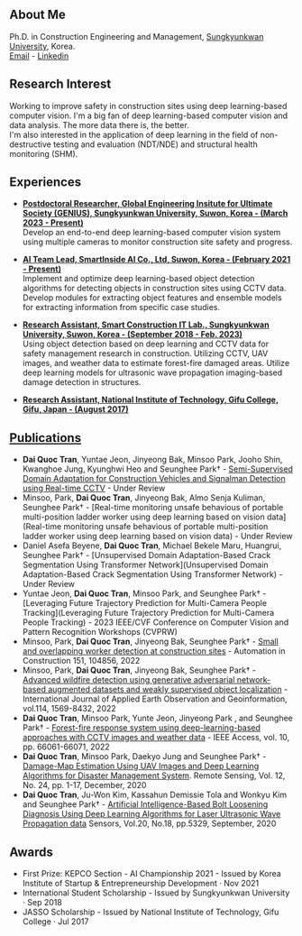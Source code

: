 ## **About Me**  
Ph.D. in Construction Engineering and Management, [Sungkyunkwan University](https://www.skku.edu/eng/index.do), Korea.   
[Email](daitran@skku.edu) - [Linkedin](https://www.linkedin.com/in/dai-quoc-tran-092579116/)  

## **Research Interest**
Working to improve safety in construction sites using deep learning-based computer vision.
I'm a big fan of deep learning-based computer vision and data analysis. The more data there is, the better.  
I'm also interested in the application of deep learning in the field of non-destructive testing and evaluation (NDT/NDE) and structural health monitoring (SHM).    
## **Experiences**  
- [**Postdoctoral Researcher, Global Engineering Insitute for Ultimate Society (GENIUS), Sungkyunkwan University, Suwon, Korea - (March 2023 - Present)**](https://sites.google.com/view/skkuscit)  
Develop an end-to-end deep learning-based computer vision system using multiple cameras to monitor construction site safety and progress.
- [**AI Team Lead, SmartInside AI Co., Ltd, Suwon, Korea - (February 2021 - Present)**](https://smartinside.ai/)  
Implement and optimize deep learning-based object detection algorithms for detecting objects in construction sites using CCTV data. Develop modules for
extracting object features and ensemble models for extracting information from specific case studies.

- [**Research Assistant, Smart Construction IT Lab., Sungkyunkwan University, Suwon, Korea - (September 2018 - Feb. 2023)**](https://sites.google.com/view/skkuscit)  
Using object detection based on deep learning and CCTV data for safety management research in construction. Utilizing CCTV, UAV images, and
weather data to estimate forest-fire damaged areas. Utilize deep learning models for ultrasonic wave propagation imaging-based damage detection in
structures.

- [**Research Assistant, National Institute of Technology, Gifu College, Gifu, Japan - (August 2017)**](https://www.gifu-nct.ac.jp/)


## [**Publications**](https://scholar.google.com/citations?user=nr1jqx4AAAAJ&hl=en)
- **Dai Quoc Tran**, Yuntae Jeon, Jinyeong Bak, Minsoo Park, Jooho Shin, Kwanghoe Jung, Kyunghwi Heo and Seunghee Park† - [Semi-Supervised Domain Adaptation for Construction Vehicles and Signalman Detection using Real-time CCTV]() - Under Review
- Minsoo, Park, **Dai Quoc Tran**, Jinyeong Bak, Almo Senja Kuliman, Seunghee Park† - [Real-time monitoring unsafe behavious of portable multi-position ladder worker using deep learning based on vision data](Real-time monitoring unsafe behavious of portable multi-position ladder worker using deep learning based on vision data) - Under Review
- Daniel Asefa Beyene, **Dai Quoc Tran**, Michael Bekele Maru, Huangrui, Seunghee Park† - [Unsupervised Domain Adaptation-Based Crack Segmentation Using Transformer Network](Unsupervised Domain Adaptation-Based Crack Segmentation Using Transformer Network) - Under Review
- Yuntae Jeon, **Dai Quoc Tran**, Minsoo Park, and Seunghee Park† - [Leveraging Future Trajectory Prediction for Multi-Camera People Tracking](Leveraging Future Trajectory Prediction for Multi-Camera People Tracking) - 2023 IEEE/CVF Conference on Computer Vision and Pattern Recognition Workshops (CVPRW) 
- Minsoo, Park, **Dai Quoc Tran**, Jinyeong Bak, Seunghee Park† - [Small and overlapping worker detection at construction sites](https://www.sciencedirect.com/science/article/pii/S0926580523001164) - Automation in Construction 151, 104856, 2022
- Minsoo, Park, **Dai Quoc Tran**, Jinyeong Bak, Seunghee Park† - [Advanced wildfire detection using generative adversarial network-based augmented datasets and weakly supervised object localization](https://www.sciencedirect.com/science/article/pii/S1569843222002400) - International Journal of Applied Earth Observation and Geoinformation, vol.114, 1569-8432, 2022
- **Dai Quoc Tran**, Minsoo Park, Yunte Jeon, Jinyeong Park , and Seunghee Park† - [Forest-fire response system using deep-learning-based approaches with CCTV images and weather data](https://ieeexplore.ieee.org/document/9801825/authors#authors) - IEEE Access, vol. 10, pp. 66061-66071, 2022
- **Dai Quoc Tran**, Minsoo Park, Daekyo Jung and Seunghee Park† - [Damage-Map Estimation Using UAV Images and Deep Learning Algorithms for Disaster Management System](https://doi.org/10.3390/rs12244169). Remote Sensing, Vol. 12, No. 24, pp. 1-17, December, 2020
- **Dai Quoc Tran**, Ju-Won Kim, Kassahun Demissie Tola and Wonkyu Kim and Seunghee Park† - [Artificial Intelligence-Based Bolt Loosening Diagnosis Using Deep Learning Algorithms for Laser Ultrasonic Wave Propagation data](https://doi.org/10.3390/s20185329) Sensors, Vol.20, No.18, pp.5329, September, 2020

## **Awards**
- First Prize: KEPCO Section - AI Championship 2021 - Issued by Korea Institute of Startup & Entrepreneurship Development · Nov 2021
- International Student Scholarship - Issued by Sungkyunkwan University · Sep 2018
- JASSO Scholarship - Issued by National Institute of Technology, Gifu College · Jul 2017
